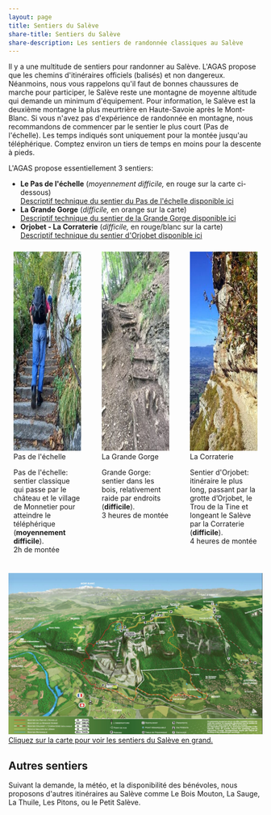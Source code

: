 ```yaml
---
layout: page
title: Sentiers du Salève
share-title: Sentiers du Salève
share-description: Les sentiers de randonnée classiques au Salève
---
```

Il y a une multitude de sentiers pour randonner au Salève. L'AGAS propose que les chemins d'itinéraires officiels (balisés) et non dangereux. Néanmoins, nous vous rappelons qu'il faut de bonnes chaussures de marche pour participer, le Salève reste une montagne de moyenne altitude qui demande un minimum d'équipement. Pour information, le Salève est la deuxième montagne la plus meurtrière en Haute-Savoie après le Mont-Blanc. Si vous n'avez pas d'expérience de randonnée en montagne, nous recommandons de commencer par le sentier le plus court (Pas de l'échelle). Les temps indiqués sont uniquement pour la montée jusqu'au téléphérique. Comptez environ un tiers de temps en moins pour la descente à pieds.

L'AGAS propose essentiellement 3 sentiers:

* **Le Pas de l'échelle** (*moyennement difficile,* en rouge sur la carte ci-dessous) <br>[Descriptif technique du sentier du Pas de l'échelle disponible ici](https://rando-saleve.net/eglmonnetier.html)
* **La Grande Gorge** (*difficile,* en orange sur la carte) <br>[Descriptif technique du sentier de la Grande Gorge disponible ici](https://rando-saleve.net/salevr4g.html)
* **Orjobet - La Corraterie** (*difficile,* en rouge/blanc sur la carte) <br>[Descriptif technique du sentier d'Orjobet disponible ici](https://rando-saleve.net/salevr4o.html)


<div class="columns">
 <div style="flex-basis:301px;padding:10px">
  <div class="img_container">
   <img src="/assets/img/Pas-de-l-echelle.jpg" alt="Le Pas de l'échelle" width="281" height="394">
   <div class="img_legend">Pas de l'échelle</div>
  </div>
 <p>Pas de l'échelle: sentier classique qui passe par le château et le village de Monnetier pour atteindre le téléphérique (<strong>moyennement difficile</strong>).
  <br>2h de montée
 </p>
 </div>
 <div style="flex-basis:301px;padding:10px">
  <div class="img_container">
   <img src="/assets/img/Grande-Gorge.jpg" alt="La Grande Gorge" width="281" height="394">
   <div class="img_legend">La Grande Gorge</div>
  </div>
  <p>Grande Gorge: sentier dans les bois, relativement raide par endroits (<strong>difficile</strong>).
   <br>3 heures de montée
  </p>
 </div>
 
 <div style="flex-basis:301px;padding:10px">
  <div class="img_container">
   <img src="/assets/img/Corraterie.jpg" alt="La Corraterie" width="281" height="394">
   <div class="img_legend">La Corraterie</div>
  </div>
  <p>Sentier d'Orjobet: itinéraire le plus long, passant par la grotte d’Orjobet, le Trou de la Tine et longeant le Salève par la Corraterie (<strong>difficile</strong>).
   <br>4 heures de montée
  </p>
 </div>
</div>


[![Sentiers du Salève](/assets/img/sentiers-du-Saleve.jpg "Sentiers du Salève")](/assets/img/sentiers-du-Saleve.jpg "Sentiers du Salève")
[Cliquez sur la carte pour voir les sentiers du Salève en grand.](/assets/img/sentiers-du-Saleve.jpg "Sentiers du Salève")

## Autres sentiers

Suivant la demande, la météo, et la disponibilité des bénévoles, nous proposons d'autres itinéraires au Salève comme Le Bois Mouton, La Sauge, La Thuile, Les Pitons, ou le Petit Salève.
